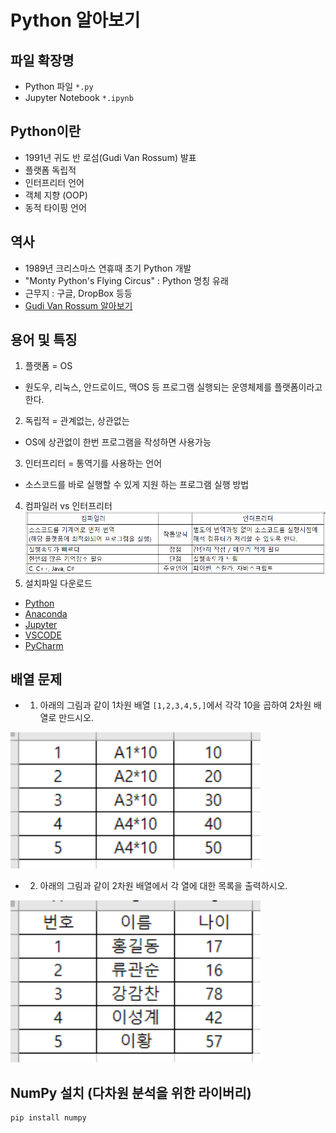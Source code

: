 # Python 알아보기

## 파일 확장명
+ Python 파일 `*.py`
+ Jupyter Notebook `*.ipynb`

## Python이란
+ 1991년 귀도 반 로섬(Gudi Van Rossum) 발표
+ 플랫폼 독립적
+ 인터프리터 언어
+ 객체 지향 (OOP)
+ 동적 타이핑 언어

## 역사
+ 1989년 크리스마스 연휴때 초기 Python 개발
+ "Monty Python's Flying Circus" : Python 명칭 유래
+ 근무지 : 구글, DropBox 등등
+ [Gudi Van Rossum 알아보기](https://en.wikipedia.org/wiki/Guido_van_Rossum)

## 용어 및 특징
1. 플랫폼 = OS
+ 원도우, 리눅스, 안드로이드, 맥OS 등 프로그램 실행되는 운영체제를 플랫폼이라고 한다.
2. 독립적 = 관계없는, 상관없는
+ OS에 상관없이 한번 프로그램을 작성하면 사용가능
3. 인터프리터 = 통역기를 사용하는 언어
+ 소스코드를 바로 실행할 수 있게 지원 하는 프로그램 실행 방법
4. 컴파일러 vs 인터프리터
<img src="./images/type.png" width="832"></img>
5. 설치파일 다운로드
+ [Python](https://www.python.org/downloads/)
+ [Anaconda](https://www.anaconda.com/)
+ [Jupyter](https://jupyter.org/install)
+ [VSCODE](https://code.visualstudio.com/)
+ [PyCharm](https://www.jetbrains.com/pycharm/download/?section=windows)

## 배열 문제
+ 1. 아래의 그림과 같이 1차원 배열 `[1,2,3,4,5,]`에서 각각 10을 곱하여 2차원 배열로 만드시오.

<img src="./images/arr1.png" width="400"></img>

+ 2. 아래의 그림과 같이 2차원 배열에서 각 열에 대한 목록을 출력하시오.

<img src="./images/arr2.png" width="400"></img>

## NumPy 설치 (다차원 분석을 위한 라이버리)
```cmd
pip install numpy
```